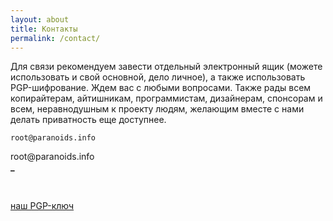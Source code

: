 ```yaml
---
layout: about
title: Контакты
permalink: /contact/
---
```

Для связи рекомендуем завести отдельный электронный ящик (можете использовать и свой основной, дело личное), а также использовать PGP-шифрование. 
Ждем вас с любыми вопросами. Также рады всем копирайтерам, айтишникам, программистам, дизайнерам, спонсорам и всем, неравнодушным к проекту людям, желающим вместе с нами делать приватность еще доступнее.

```
root@paranoids.info
```
<div id="code">root@paranoids.info</div><b id="blink1">_</b>
<p class="buttons">
<br>
</p>
<a href="/pgp/" class="glo_a">наш PGP-ключ</a>
